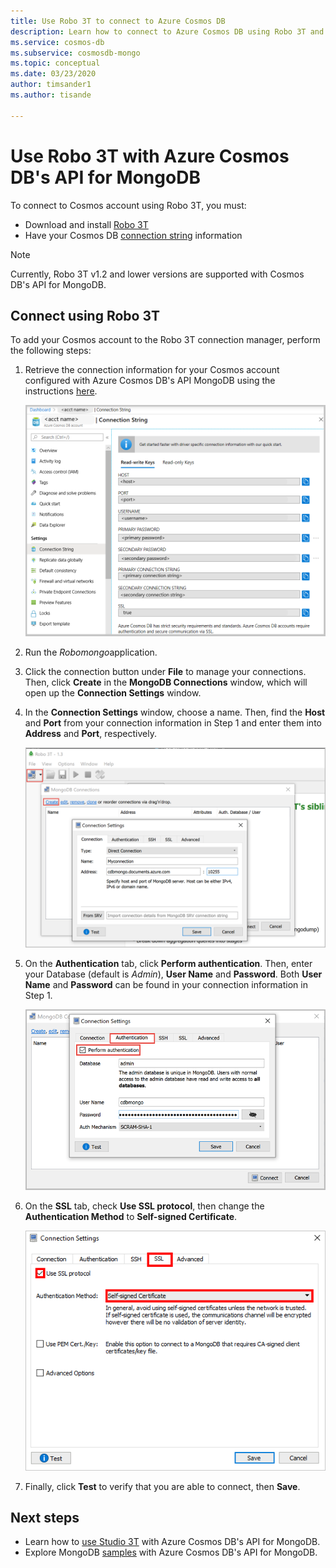 ```yaml
---
title: Use Robo 3T to connect to Azure Cosmos DB
description: Learn how to connect to Azure Cosmos DB using Robo 3T and Azure Cosmos DB's API for MongoDB
ms.service: cosmos-db
ms.subservice: cosmosdb-mongo
ms.topic: conceptual
ms.date: 03/23/2020
author: timsander1
ms.author: tisande

---
```

# Use Robo 3T with Azure Cosmos DB's API for MongoDB

To connect to Cosmos account using Robo 3T, you must:

* Download and install [Robo 3T](https://robomongo.org/)
* Have your Cosmos DB [connection string](connect-mongodb-account.md) information

> [!NOTE]
> Currently, Robo 3T v1.2 and lower versions are supported with Cosmos DB's API for MongoDB.

## Connect using Robo 3T

To add your Cosmos account to the Robo 3T connection manager, perform the following steps:

1. Retrieve the connection information for your Cosmos account configured with Azure Cosmos DB's API MongoDB using the instructions [here](connect-mongodb-account.md).

    ![Screenshot of the connection string blade](./media/mongodb-robomongo/connectionstringblade.png)
2. Run the *Robomongo*application.

3. Click the connection button under **File** to manage your connections. Then, click **Create** in the **MongoDB Connections** window, which will open up the **Connection Settings** window.

4. In the **Connection Settings** window, choose a name. Then, find the **Host** and **Port** from your connection information in Step 1 and enter them into **Address** and **Port**, respectively.

    ![Screenshot of the Robomongo Manage Connections](./media/mongodb-robomongo/manageconnections.png)
5. On the **Authentication** tab, click **Perform authentication**. Then, enter your Database (default is *Admin*), **User Name** and **Password**.
Both **User Name** and **Password** can be found in your connection information in Step 1.

    ![Screenshot of the Robomongo Authentication Tab](./media/mongodb-robomongo/authentication.png)
6. On the **SSL** tab, check **Use SSL protocol**, then change the **Authentication Method** to **Self-signed Certificate**.

    ![Screenshot of the Robomongo SSL Tab](./media/mongodb-robomongo/SSL.png)
7. Finally, click **Test** to verify that you are able to connect, then **Save**.

## Next steps

- Learn how to [use Studio 3T](mongodb-mongochef.md) with Azure Cosmos DB's API for MongoDB.
- Explore MongoDB [samples](mongodb-samples.md) with Azure Cosmos DB's API for MongoDB.
